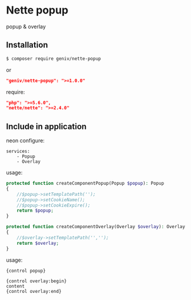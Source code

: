 Nette popup
===========
popup & overlay

Installation
------------
```sh
$ composer require geniv/nette-popup
```
or
```json
"geniv/nette-popup": ">=1.0.0"
```

require:
```json
"php": ">=5.6.0",
"nette/nette": ">=2.4.0"
```

Include in application
----------------------
neon configure:
```neon
services:
    - Popup
    - Overlay
```

usage:
```php
protected function createComponentPopup(Popup $popup): Popup
{
    //$popup->setTemplatePath('');
    //$popup->setCookieName();
    //$popup->setCookieExpire();
    return $popup;
}

protected function createComponentOverlay(Overlay $overlay): Overlay
{
    //$overlay->setTemplatePath('','');
    return $overlay;
}
```

usage:
```latte
{control popup}

{control overlay:begin}
content
{control overlay:end}
```
